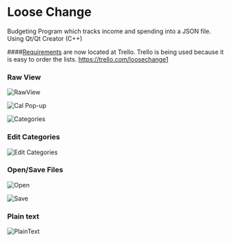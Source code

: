 # Loose Change
Budgeting Program which tracks income and spending into a JSON file. Using Qt/Qt Creator (C++)

####[Requirements](https://trello.com/b/GgRr0G4m/requirements) are now located at Trello. Trello is being used because it is easy to order the lists. 
https://trello.com/loosechange1


### Raw View

![RawView](http://i.imgur.com/pxqNsNs.png)

![Cal Pop-up](http://i.imgur.com/NCo4IKt.png)

![Categories](http://i.imgur.com/bWPe1ww.png)


### Edit Categories

![Edit Categories](http://i.imgur.com/3ZCza40.png)


### Open/Save Files

![Open](http://i.imgur.com/S2f5NRs.png)

![Save](http://i.imgur.com/kNE5JkR.png)


### Plain text

![PlainText](http://i.imgur.com/wcpRjKd.png)
